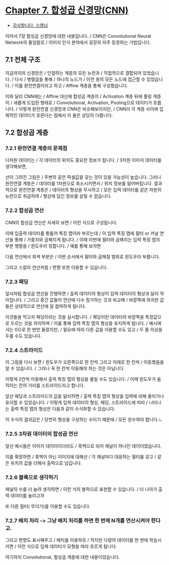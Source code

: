 # [Chapter 7. 합성곱 신경망(CNN)](https://www.miricanvas.com/design/17ywq5)

- [감사합니다, 스앵님](https://je-d.tistory.com/entry/%ED%95%A9%EC%84%B1%EA%B3%B1-%EC%8B%A0%EA%B2%BD%EB%A7%9DCNN)

이어서 7장 합성곱 신경망에 대한 내용입니다. / 
CNN은 Convolutional Neural Network의 줄임말로 / 이미지 인식 분야에서 굉장히 자주 등장하는 기법입니다.

## 7.1 전체 구조

지금까지의 신경망은 / 인접하는 계층의 모든 뉴런과 / 직접적으로 결합되어 있었습니다. / 
다시 / 행렬곱을 통해 / 하나의 노드가 / 이전 층의 모든 노드에 접근할 수 있었습니다. / 
이를 완전연결이라고 하고 / Affine 계층을 통해 구성했습니다.

이와 달리 CNN에는 / Affine 대신에 합성곱 계층이 / Activation 계층 뒤에 풀링 계층이 / 새롭게 도입된 형태로 / Convolutional, Activation, Pooling으로 데이터가 흐릅니다. / 
이렇게 완전연결 신경망과 CNN은 비슷해보이지만, / CNN이 각 계층 사이에 입체적인 데이터가 흐른다는 점에서 이 둘은 상당히 다릅니다.

## 7.2 합성곱 계층

### 7.2.1 완전연결 계층의 문제점

다차원 데이터는 / 각 데이터의 위치도 중요한 정보가 됩니다. /
3차원 이미지 데이터를 생각해보면,

선이 그려진 그림은 / 주변의 같은 픽셀값을 갖는 것이 있을 가능성이 높습니다.
그러나 완전연결 계층은 / 데이터를 1차원으로 축소시키면서 / 위치 정보를 잃어버립니다.
결과적으로 완전연결 계층은 / 데이터의 형상을 무시하고 / 모든 입력 데이터를 같은 차원의 뉴런으로 취급하여 / 형상에 담긴 정보를 살릴 수 없습니다.

### 7.2.2 합성곱 연산

CNN의 합성곱 연산은 자세히 보면 / 이런 식으로 구성됩니다.

이때 입출력 데이터를 통틀어 특징 맵이라 부르는데 / 이 입력 특징 맵에 필터 or 커널 연산을 통해 / 가중치와 곱해지게 됩니다. / 
이때 이번에 필터와 곱해지는 입력 특징 맵의 부분 행렬을 / 윈도우라 칭합니다. / 
예를 통해 보자면 

다음 연산에서 회색 부분은 / 이번 순서에서 필터와 곱해질 범위로 윈도우라 부릅니다.

그리고 스칼라 연산처럼 / 편향 또한 이용할 수 있습니다.

### 7.2.3 패딩

앞서처럼 합성곱 연산을 진행하면 / 출력 데이터의 형상이 입력 데이터의 형상과 달리 작아집니다. / 
그리고 중간 값들이 연산에 다수 참가하는 것과 비교해 / 바깥쪽에 위치한 값들은 상대적으로 연산에 덜 참여하게 됩니다.

이것들을 막고자 패딩이라는 것을 실시합니다. / 
패딩이란 데이터의 바깥쪽을 특정값으로 두르는 것을 의미하며 / 이를 통해 입력 특징 맵의 형상을 유지하게 됩니다. / 
예시에서는 0으로 한 번만 둘렀지만, / 필요에 따라 다른 값을 이용할 수도 있고 / 두 줄 이상을 두를 수도 있습니다.

### 7.2.4 스트라이드

이 그림을 다시 보면 / 윈도우가 오른쪽으로 한 칸씩 그리고 아래로 한 칸씩 / 이동했음을 알 수 있습니다. / 그러나 꼭 한 칸씩 이동해야 하는 것은 아닙니다. 

이렇게 2칸씩 이동해서 출력 특징 맵의 형상을 줄일 수도 있습니다. / 
이때 윈도우가 움직이는 칸의 거리를 스트라이드라고 합니다.

앞선 패딩과 스트라이드의 값을 달리하면 / 출력 특징 맵의 형상을 입력에 비해 줄이거나 유지할 수 있었습니다. / 
이렇게 입력 데이터의 형상, 패딩, 스트라이드에 따라 / 나타나는 출력 특징 맵의 형상은 다음과 같이 수식화할 수 있습니다.

이 수식의 결과값은 / 당연히 형상을 구성하는 수이기 때문에 / 모든 양수여야 합니다.ㄴ

### 7.2.5 3차원 데이터의 합성곱 연산

앞선 예시들은 이미지 데이터이더라도 / 흑백으로 되어 채널이 하나인 데이터였습니다.

이를 확장하면 / 흑백이 아닌 이미지에 대해선 / 각 채널마다 대응하는 필터를 갖고 / 같은 위치의 값을 더해서 출력으로 넘깁니다.

### 7.2.6 블록으로 생각하기

채널의 수를 더 늘려 생각하면 / 이런 식의 블럭으로 표현할 수 있습니다. / 
더 나아가 출력 데이터를 늘리고자

또 다른 필터( 무더기)를 이용할 수도 있습니다.

### 7.2.7 배치 처리 -> 그냥 배치 처리를 하면 한 번에 N개를 연산시켜야 한다고.

그리고 편향도 표시해주고 / 배치를 이용하듯 / 적지만 다량의 데이터를 한 번에 학습시키면 / 이런 식으로 입체 데이터가 모형을 따라 흐르게 됩니다.

여기까지 Convolutional, 합성곱 계층에 대한 내용이었습니다.
